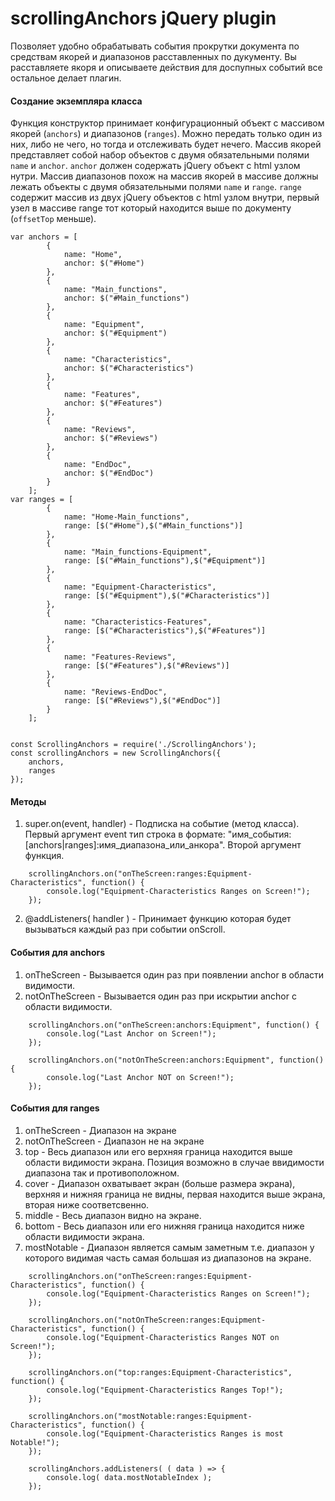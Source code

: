 # scrollingAnchors jQuery plugin
Позволяет удобно обрабатывать события прокрутки документа по средствам якорей и диапазонов расставленных по дукументу.
Вы расставляете якоря и описываете действия для доспупных событий все остальное делает плагин.

#### Создание экземпляра класса
Функция конструктор принимает конфигурационный объект с массивом якорей (`anchors`) и диапазонов (`ranges`). Можно передать только один из них, либо не чего, 
но тогда и отслеживать будет нечего. Массив якорей представляет собой набор объектов с двумя обязательными полями `name` и `anchor`. 
`anchor` должен содержать jQuery объект с html узлом нутри. Массив диапазонов похож на массив якорей в массиве должны лежать объекты с двумя обязательными 
полями `name` и `range`. `range` содержит массив из двух jQuery объектов с html узлом внутри, первый узел в массиве range тот который находится выше по документу 
(`offsetTop` меньше).
```
var anchors = [
		{
			name: "Home",
			anchor: $("#Home")
		},
		{
			name: "Main_functions",
			anchor: $("#Main_functions")
		},
		{
			name: "Equipment",
			anchor: $("#Equipment")
		},
		{
			name: "Characteristics",
			anchor: $("#Characteristics")
		},
		{
			name: "Features",
			anchor: $("#Features")
		},
		{
			name: "Reviews",
			anchor: $("#Reviews")
		},
		{
			name: "EndDoc",
			anchor: $("#EndDoc")
		}
	];
var ranges = [
		{
			name: "Home-Main_functions",
			range: [$("#Home"),$("#Main_functions")]
		},
		{
			name: "Main_functions-Equipment",
			range: [$("#Main_functions"),$("#Equipment")]
		},
		{
			name: "Equipment-Characteristics",
			range: [$("#Equipment"),$("#Characteristics")]
		},
		{
			name: "Characteristics-Features",
			range: [$("#Characteristics"),$("#Features")]
		},
		{
			name: "Features-Reviews",
			range: [$("#Features"),$("#Reviews")]
		},
		{
			name: "Reviews-EndDoc",
			range: [$("#Reviews"),$("#EndDoc")]
		}
	];

	
const ScrollingAnchors = require('./ScrollingAnchors');
const scrollingAnchors = new ScrollingAnchors({
	anchors,
	ranges
});
```

#### Методы
1. super.on(event, handler) - Подписка на событие (метод класса). Первый аргумент event тип строка 
в формате: "имя_события:[anchors|ranges]:имя_диапазона_или_анкора". Второй аргумент функция.
```
	scrollingAnchors.on("onTheScreen:ranges:Equipment-Characteristics", function() {
		console.log("Equipment-Characteristics Ranges on Screen!");
	});
```
2. @addListeners( handler ) - Принимает функцию которая будет вызываться каждый раз при событии onScroll.

#### События для anchors
1. onTheScreen - Вызывается один раз при появлении anchor в области видимости.
2. notOnTheScreen - Вызывается один раз при искрытии anchor с области видимости.
```
	scrollingAnchors.on("onTheScreen:anchors:Equipment", function() {
		console.log("Last Anchor on Screen!");
	});

	scrollingAnchors.on("notOnTheScreen:anchors:Equipment", function() {
		console.log("Last Anchor NOT on Screen!");
	});
```

#### События для ranges
1. onTheScreen - Диапазон на экране
2. notOnTheScreen - Диапазон не на экране
3. top - Весь диапазон или его верхняя граница находится выше области видимости экрана. Позиция возможно в случае ввидимости диапазона так и противоположном.
4. cover - Диапазон охватывает экран (больше размера экрана), верхняя и нижняя граница не видны, первая находится выше экрана, вторая ниже соответсвенно.
5. middle - Весь диапазон видно на экране.
6. bottom - Весь диапазон или его нижняя граница находится ниже области видимости экрана.
7. mostNotable - Диапазон является самым заметным т.е. диапазон у которого видимая часть самая большая из диапазонов на экране.
```
	scrollingAnchors.on("onTheScreen:ranges:Equipment-Characteristics", function() {
		console.log("Equipment-Characteristics Ranges on Screen!");
	});

	scrollingAnchors.on("notOnTheScreen:ranges:Equipment-Characteristics", function() {
		console.log("Equipment-Characteristics Ranges NOT on Screen!");
	});

	scrollingAnchors.on("top:ranges:Equipment-Characteristics", function() {
		console.log("Equipment-Characteristics Ranges Top!");
	});

	scrollingAnchors.on("mostNotable:ranges:Equipment-Characteristics", function() {
		console.log("Equipment-Characteristics Ranges is most Notable!");
	});

	scrollingAnchors.addListeners( ( data ) => {
		console.log( data.mostNotableIndex );
	});
```

